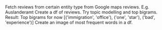 Fetch reviews from certain entity type from Google maps reviews. E.g. Auslanderamt
Create a df of reviews.
Try topic modelling and top bigrams. Result: Top bigrams for now  [('immigration', 'office'), ('one', 'star'), ('bad', 'experience')]
Create an image of most frequent words in a df.
